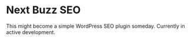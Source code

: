 # Next Buzz SEO

This might become a simple WordPress SEO plugin someday. Currently in active development.
